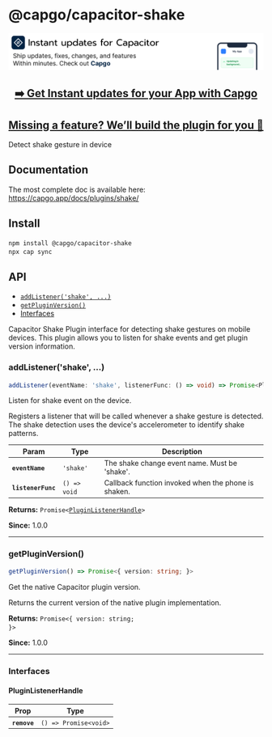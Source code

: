 # @capgo/capacitor-shake

 <a href="https://capgo.app/"><img src='https://raw.githubusercontent.com/Cap-go/capgo/main/assets/capgo_banner.png' alt='Capgo - Instant updates for capacitor'/></a>

<div align="center">
  <h2><a href="https://capgo.app/?ref=plugin"> ➡️ Get Instant updates for your App with Capgo</a></h2>
  <h2><a href="https://capgo.app/consulting/?ref=plugin"> Missing a feature? We’ll build the plugin for you 💪</a></h2>
</div>



Detect shake gesture in device

## Documentation

The most complete doc is available here: https://capgo.app/docs/plugins/shake/

## Install

```bash
npm install @capgo/capacitor-shake
npx cap sync
```

## API

<docgen-index>

* [`addListener('shake', ...)`](#addlistenershake-)
* [`getPluginVersion()`](#getpluginversion)
* [Interfaces](#interfaces)

</docgen-index>

<docgen-api>
<!--Update the source file JSDoc comments and rerun docgen to update the docs below-->

Capacitor Shake Plugin interface for detecting shake gestures on mobile devices.
This plugin allows you to listen for shake events and get plugin version information.

### addListener('shake', ...)

```typescript
addListener(eventName: 'shake', listenerFunc: () => void) => Promise<PluginListenerHandle>
```

Listen for shake event on the device.

Registers a listener that will be called whenever a shake gesture is detected.
The shake detection uses the device's accelerometer to identify shake patterns.

| Param              | Type                       | Description                                         |
| ------------------ | -------------------------- | --------------------------------------------------- |
| **`eventName`**    | <code>'shake'</code>       | The shake change event name. Must be 'shake'.       |
| **`listenerFunc`** | <code>() =&gt; void</code> | Callback function invoked when the phone is shaken. |

**Returns:** <code>Promise&lt;<a href="#pluginlistenerhandle">PluginListenerHandle</a>&gt;</code>

**Since:** 1.0.0

--------------------


### getPluginVersion()

```typescript
getPluginVersion() => Promise<{ version: string; }>
```

Get the native Capacitor plugin version.

Returns the current version of the native plugin implementation.

**Returns:** <code>Promise&lt;{ version: string; }&gt;</code>

**Since:** 1.0.0

--------------------


### Interfaces


#### PluginListenerHandle

| Prop         | Type                                      |
| ------------ | ----------------------------------------- |
| **`remove`** | <code>() =&gt; Promise&lt;void&gt;</code> |

</docgen-api>
